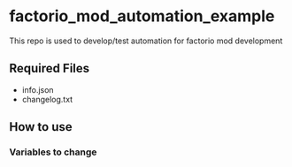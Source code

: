 # factorio_mod_automation_example
This repo is used to develop/test automation for factorio mod development

## Required Files

- info.json
- changelog.txt

## How to use

### Variables to change